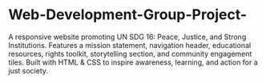 # Web-Development-Group-Project-
A responsive website promoting UN SDG 16: Peace, Justice, and Strong Institutions. Features a mission statement, navigation header, educational resources, rights toolkit, storytelling section, and community engagement tiles. Built with HTML &amp; CSS to inspire awareness, learning, and action for a just society.
